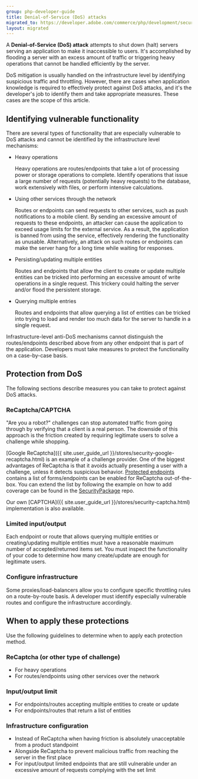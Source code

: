 ```yaml
---
group: php-developer-guide
title: Denial-of-Service (DoS) attacks
migrated_to: https://developer.adobe.com/commerce/php/development/security/denial-of-service-attacks/
layout: migrated
---
```


A __Denial-of-Service (DoS) attack__ attempts to shut down (halt) servers serving an application to make it
inaccessible to users. It's accomplished by flooding a server with an excess amount of traffic or triggering heavy
operations that cannot be handled efficiently by the server.

DoS mitigation is usually handled on the infrastructure level by identifying suspicious traffic and throttling.
However, there are cases when application knowledge is required to effectively protect against DoS attacks, and it's
the developer's job to identify them and take appropriate measures. These cases are the scope of this article.

## Identifying vulnerable functionality

There are several types of functionality that are especially vulnerable to DoS attacks and cannot be identified
by the infrastructure level mechanisms:

*  Heavy operations

   Heavy operations are routes/endpoints that take a lot of processing power or storage operations to complete. Identify operations
that issue a large number of requests (potentially heavy requests) to the database, work extensively with files, or perform intensive
calculations.

*  Using other services through the network

   Routes or endpoints can send requests to other services, such as push notifications to a mobile client.
By sending an excessive amount of requests to these endpoints, an attacker can cause the application to exceed usage limits for the
external service. As a result, the application is banned from using the service, effectively rendering the functionality as unusable.
Alternatively, an attack on such routes or endpoints can make the server hang for a long time while waiting for responses.

*  Persisting/updating multiple entities

   Routes and endpoints that allow the client to create or update multiple entities can be tricked into
performing an excessive amount of write operations in a single request. This trickery could halting the server and/or flood
the persistent storage.

*  Querying multiple entries

   Routes and endpoints that allow querying a list of entities can be tricked into trying to load and render too much
data for the server to handle in a single request.

Infrastructure-level anti-DoS mechanisms cannot distinguish the routes/endpoints described above from any other endpoint that is part
of the application. Developers must take measures to protect the functionality on a case-by-case basis.

## Protection from DoS

The following sections describe measures you can take to protect against DoS attacks.

### ReCaptcha/CAPTCHA

"Are you a robot?" challenges can stop automated traffic from going through by verifying that a client is a real person.
The downside of this approach is the friction created by requiring legitimate users to solve a challenge while
shopping.

[Google ReCaptcha]({{ site.user_guide_url }}/stores/security-google-recaptcha.html) is an example of a
challenge provider. One of the biggest advantages of ReCaptcha is that it avoids actually presenting
a user with a challenge, unless it detects suspicious behavior. [Protected endpoints](https://developer.adobe.com/commerce/webapi/rest/protected-endpoints.html)
contains a list of forms/endpoints can be enabled for ReCaptcha out-of-the-box. You can extend the list by following the example
on how to add coverage can be found in the [SecurityPackage](https://github.com/magento/security-package/tree/develop/ReCaptchaCustomer) repo.

Our own [CAPTCHA]({{ site.user_guide_url }}/stores/security-captcha.html) implementation is also available.

### Limited input/output

Each endpoint or route that allows querying multiple entities or creating/updating multiple entities must have a reasonable
maximum number of accepted/returned items set. You must inspect the functionality of your code to determine
how many create/update are enough for legitimate users.

### Configure infrastructure

Some proxies/load-balancers allow you to configure specific throttling rules on a route-by-route basis. A developer must
identify especially vulnerable routes and configure the infrastructure accordingly.

## When to apply these protections

Use the following guidelines to determine when to apply each protection method.

### ReCaptcha (or other type of challenge)

*  For heavy operations
*  For routes/endpoints using other services over the network

### Input/output limit

*  For endpoints/routes accepting multiple entities to create or update
*  For endpoints/routes that return a list of entities

### Infrastructure configuration

*  Instead of ReCaptcha when having friction is absolutely unacceptable from a product standpoint
*  Alongside ReCaptcha to prevent malicious traffic from reaching the server in the first place
*  For input/output limited endpoints that are still vulnerable under an excessive amount of requests complying with the set limit

